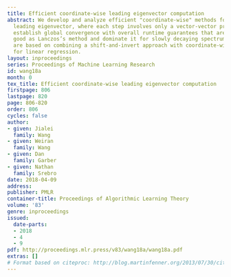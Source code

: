 ```yaml
---
title: Efficient coordinate-wise leading eigenvector computation
abstract: We develop and analyze efficient "coordinate-wise" methods for finding the
  leading eigenvector, where each step involves only a vector-vector product.  We
  establish global convergence with overall runtime guarantees that are at least as
  good as Lanczos’s method and dominate it for slowly decaying spectrum. Our methods
  are based on combining a shift-and-invert approach with coordinate-wise algorithms
  for linear regression.
layout: inproceedings
series: Proceedings of Machine Learning Research
id: wang18a
month: 0
tex_title: Efficient coordinate-wise leading eigenvector computation
firstpage: 806
lastpage: 820
page: 806-820
order: 806
cycles: false
author:
- given: Jialei
  family: Wang
- given: Weiran
  family: Wang
- given: Dan
  family: Garber
- given: Nathan
  family: Srebro
date: 2018-04-09
address: 
publisher: PMLR
container-title: Proceedings of Algorithmic Learning Theory
volume: '83'
genre: inproceedings
issued:
  date-parts:
  - 2018
  - 4
  - 9
pdf: http://proceedings.mlr.press/v83/wang18a/wang18a.pdf
extras: []
# Format based on citeproc: http://blog.martinfenner.org/2013/07/30/citeproc-yaml-for-bibliographies/
---
```

